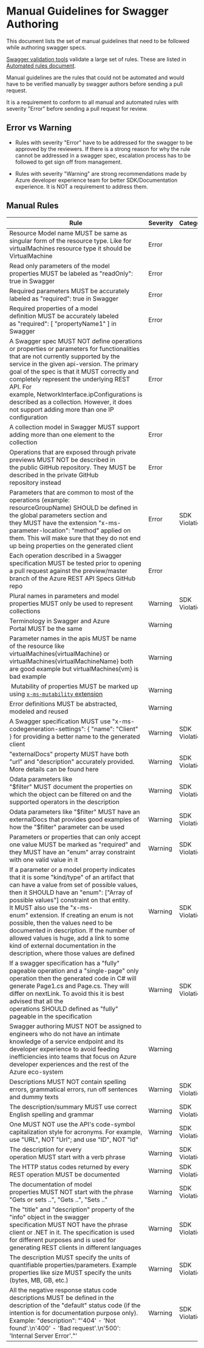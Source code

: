 # Manual Guidelines for Swagger Authoring #

This document lists the set of manual guidelines that need to be followed while authoring swagger specs. 

[Swagger validation tools](https://github.com/Azure/adx-documentation-pr/blob/master/tools/tools.md) validate a large set of rules. These are listed in [Automated rules document](swagger-authoring-automated-guidelines.md).

Manual guidelines are the rules that could not be automated and would have to be verified manually by swagger authors before sending a pull request. 

It is a requirement to conform to all manual and automated rules with severity "Error" before sending a pull request for review.

## Error vs Warning
- Rules with severity "Error" have to be addressed for the swagger to be approved by the reviewers. If there is a strong reason for why the rule cannot be addressed in a swagger spec, escalation process has to be followed to get sign off from management.

- Rules with severity "Warning" are strong recommendations made by Azure developer experience team for better SDK/Documentation experience. It is NOT a requirement to address them.

## Manual Rules

| Rule | Severity | Category |
| --- | --- | --- |
| Resource Model name MUST be same as singular form of the resource type. Like for virtualMachines resource type it should be VirtualMachine | Error |  |
| Read only parameters of the model properties MUST be labeled as "readOnly": true in Swagger | Error |  |
| Required parameters MUST be accurately labeled as "required": true in Swagger | Error |  |
| Required properties of a model definition MUST be accurately labeled as "required": [ "propertyName1" ] in Swagger |	Error |  |
| A Swagger spec MUST NOT define operations or properties or parameters for functionalities that are not currently supported by the service in the given api-version. The primary goal of the spec is that it MUST correctly and completely represent the underlying REST API. For example, NetworkInterface.ipConfigurations is described as a collection. However, it does not support adding more than one IP configuration | Error | |
| A collection model in Swagger MUST support adding more than one element to the collection | Error	|  |
| Operations that are exposed through private previews MUST NOT be described in the public GitHub repository. They MUST be described in the private GitHub repository instead | Error | |
| Parameters that are common to most of the operations (example: resourceGroupName) SHOULD be defined in the global parameters section and they MUST have the extension "x-ms-parameter-location": "method" applied on them. This will make sure that they do not end up being properties on the generated client | Error | SDK Violation |
| Each operation described in a Swagger specification MUST be tested prior to opening a pull request against the preview/master branch of the Azure REST API Specs GitHub repo | Error |  |
| Plural names in parameters and model properties MUST only be used to represent collections | Warning | SDK Violation |
| Terminology in Swagger and Azure Portal MUST be the same | Warning | |
| Parameter names in the apis MUST be name of the resource like virtualMachines{virtualMachine} or virtualMachines{virtualMachineName} both are good example but virtualMachines{vm} is bad example | Warning | |
| Mutability of properties MUST be marked up using [`x-ms-mutability` extension](https://github.com/Azure/autorest/tree/master/docs/extensions#x-ms-mutability) | Warning | |
| Error definitions MUST be abstracted, modeled and reused | Warning | |
| A Swagger specification MUST use "x-ms-codegeneration-settings": { "name": "<ServiceName>Client" } for providing a better name to the generated client | Warning | SDK Violation |
| "externalDocs" property MUST have both "url" and "description" accurately provided. More details can be found here | Warning | SDK Violation |
| Odata parameters like "$filter" MUST document the properties on which the object can be filtered on and the supported operators in the description | Warning | SDK Violation |
| Odata parameters like "$filter" MUST have an externalDocs that provides good examples of how the "$filter" parameter can be used | Warning | SDK Violation |
| Parameters or properties that can only accept one value MUST be marked as "required" and they MUST have an "enum" array constraint with one valid value in it | Warning | SDK Violation |
| If a parameter or a model property indicates that it is some "kind/type" of an artifact that can have a value from set of possible values, then it SHOULD have an "enum": ["Array of possible values"] constraint on that entity. It MUST also use the "x-ms-enum" extension. If creating an enum is not possible, then the values need to be documented in description. If the number of allowed values is huge, add a link to some kind of external documentation in the description, where those values are defined | Warning | SDK Violation |
| If a swagger specification has a "fully" pageable operation and a "single-page" only operation then the generated code in C# will generate Page1.cs and Page.cs. They will differ on nextLink. To avoid this it is best advised that all the operations SHOULD defined as "fully" pageable in the specification | Warning | SDK Violation |
| Swagger authoring MUST NOT be assigned to engineers who do not have an intimate knowledge of a service endpoint and its developer experience to avoid feeding inefficiencies into teams that focus on Azure developer experiences and the rest of the Azure eco-system | Warning | |
| Descriptions MUST NOT contain spelling errors, grammatical errors, run off sentences and dummy texts | Warning | SDK Violation |
| The description/summary MUST use correct English spelling and grammar | Warning | SDK Violation |
| One MUST NOT use the API's code-symbol capitalization style for acronyms. For example, use "URL", NOT "Url"; and use "ID", NOT "Id" | Warning | SDK Violation |
| The description for every operation MUST start with a verb phrase | Warning | SDK Violation |
| The HTTP status codes returned by every REST operation MUST be documented | Warning | SDK Violation |
| The documentation of model properties MUST NOT start with the phrase "Gets or sets ..", "Gets ..", "Sets .." | Warning | SDK Violation |
| The "title" and "description" property of the "info" object in the swagger specification MUST NOT have the phrase client or .NET in it. The specification is used for different purposes and is used for generating REST clients in different languages | Warning | SDK Violation |
| The description MUST specify the units of quantifiable properties/parameters. Example properties like size MUST specify the units (bytes, MB, GB, etc.) | Warning | SDK Violation |
| All the negative response status code descriptions MUST be defined in the description of the "default" status code (if the intention is for documentation purpose only). Example: "description": "'404' - 'Not found'.\n'400' - 'Bad request'.\n'500': 'Internal Server Error'."' | Warning | SDK Violation |


